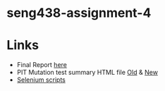 # seng438-assignment-4

# Links

- Final Report [here](Assignment4-Report.md)
- PIT Mutation test summary HTML file [Old](https://htmlpreview.github.io/?https://github.com/seng438-winter-2022/seng438-a4-R41Ryan/blob/main/MutationTests(Old)/index.html) & [New](https://htmlpreview.github.io/?https://github.com/seng438-winter-2022/seng438-a4-R41Ryan/blob/main/MutationTests(New)/index.html)
- [Selenium scripts](/SeleniumTests)
